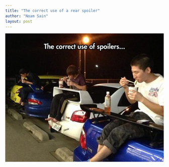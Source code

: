 ```yaml
---
title: "The correct use of a rear spoiler"
author: "Noam Sain"
layout: post
---
```


![The correct use of a rear spoiler](/assets/2017/2017-03-rear-spoiler.jpg "The correct use of a rear spoiler")
